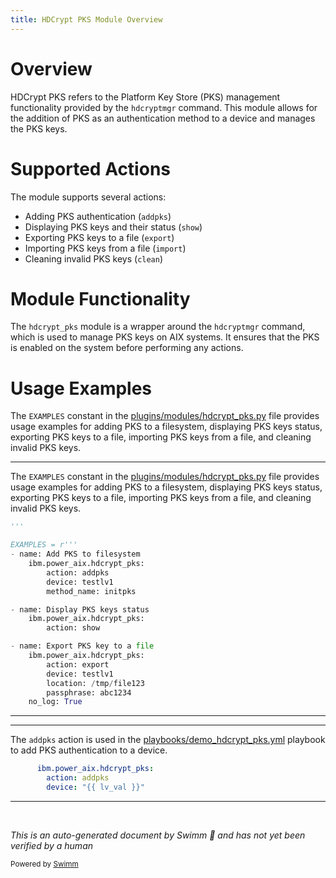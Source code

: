 ```yaml
---
title: HDCrypt PKS Module Overview
---
```

# Overview

HDCrypt PKS refers to the Platform Key Store (PKS) management functionality provided by the <SwmToken path="plugins/modules/hdcrypt_pks.py" pos="22:14:14" line-data="- This module is a wrapper around hdcryptmgr command.">`hdcryptmgr`</SwmToken> command. This module allows for the addition of PKS as an authentication method to a device and manages the PKS keys.

# Supported Actions

The module supports several actions:

- Adding PKS authentication (<SwmToken path="plugins/modules/hdcrypt_pks.py" pos="76:4:4" line-data="        action: addpks">`addpks`</SwmToken>)
- Displaying PKS keys and their status (<SwmToken path="plugins/modules/hdcrypt_pks.py" pos="82:4:4" line-data="        action: show">`show`</SwmToken>)
- Exporting PKS keys to a file (<SwmToken path="plugins/modules/hdcrypt_pks.py" pos="86:4:4" line-data="        action: export">`export`</SwmToken>)
- Importing PKS keys from a file (`import`)
- Cleaning invalid PKS keys (<SwmToken path="plugins/modules/hdcrypt_pks.py" pos="35:3:3" line-data="      C(clean) removes an invalid key from the PKS;">`clean`</SwmToken>)

# Module Functionality

The <SwmToken path="plugins/modules/hdcrypt_pks.py" pos="75:5:5" line-data="    ibm.power_aix.hdcrypt_pks:">`hdcrypt_pks`</SwmToken> module is a wrapper around the <SwmToken path="plugins/modules/hdcrypt_pks.py" pos="22:14:14" line-data="- This module is a wrapper around hdcryptmgr command.">`hdcryptmgr`</SwmToken> command, which is used to manage PKS keys on AIX systems. It ensures that the PKS is enabled on the system before performing any actions.

# Usage Examples

The <SwmToken path="plugins/modules/hdcrypt_pks.py" pos="73:0:0" line-data="EXAMPLES = r&#39;&#39;&#39;">`EXAMPLES`</SwmToken> constant in the <SwmPath>[plugins/modules/hdcrypt_pks.py](plugins/modules/hdcrypt_pks.py)</SwmPath> file provides usage examples for adding PKS to a filesystem, displaying PKS keys status, exporting PKS keys to a file, importing PKS keys from a file, and cleaning invalid PKS keys.

<SwmSnippet path="/plugins/modules/hdcrypt_pks.py" line="71">

---

The <SwmToken path="plugins/modules/hdcrypt_pks.py" pos="73:0:0" line-data="EXAMPLES = r&#39;&#39;&#39;">`EXAMPLES`</SwmToken> constant in the <SwmPath>[plugins/modules/hdcrypt_pks.py](plugins/modules/hdcrypt_pks.py)</SwmPath> file provides usage examples for adding PKS to a filesystem, displaying PKS keys status, exporting PKS keys to a file, importing PKS keys from a file, and cleaning invalid PKS keys.

```python
'''

EXAMPLES = r'''
- name: Add PKS to filesystem
    ibm.power_aix.hdcrypt_pks:
        action: addpks
        device: testlv1
        method_name: initpks

- name: Display PKS keys status
    ibm.power_aix.hdcrypt_pks:
        action: show

- name: Export PKS key to a file
    ibm.power_aix.hdcrypt_pks:
        action: export
        device: testlv1
        location: /tmp/file123
        passphrase: abc1234
    no_log: True
```

---

</SwmSnippet>

<SwmSnippet path="/playbooks/demo_hdcrypt_pks.yml" line="16">

---

The <SwmToken path="playbooks/demo_hdcrypt_pks.yml" pos="17:4:4" line-data="        action: addpks">`addpks`</SwmToken> action is used in the <SwmPath>[playbooks/demo_hdcrypt_pks.yml](playbooks/demo_hdcrypt_pks.yml)</SwmPath> playbook to add PKS authentication to a device.

```yaml
      ibm.power_aix.hdcrypt_pks:
        action: addpks
        device: "{{ lv_val }}"
```

---

</SwmSnippet>

&nbsp;

*This is an auto-generated document by Swimm 🌊 and has not yet been verified by a human*

<SwmMeta version="3.0.0" repo-id="Z2l0aHViJTNBJTNBYW5zaWJsZS1wb3dlci1haXglM0ElM0Fzd2ltbWlv" repo-name="ansible-power-aix"><sup>Powered by [Swimm](/)</sup></SwmMeta>
